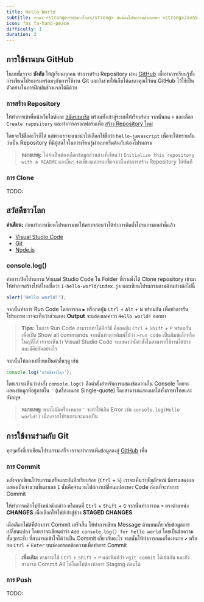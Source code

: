 ```yaml
---
title: Hello World
subtitle: เรามา <strong>สวัสดีชาวโลก</strong> กับน้องโปรแกรมด้วยภาษา <strong>JavaScript</strong> กัน
icon: fas fa-hand-peace
difficulty: 1
duration: 2
---
```


## การใช้งานบน GitHub

ในบทนี้เราจะ **บังคับ** ให้ผู้เรียนทุกคน ทำการสร้าง Repository ผ่าน [GitHub](https://github.com) เพื่อทำการเรียนรู้ทั้งการเขียนโปรแกรมพร้อมๆกับการใช้งาน Git และยังช่วยให้เก็บโค้ดของคุณไว้บน GitHub ไว้ใช้เป็นตัวอย่างในการฝึกฝนช่วงแรกได้ดีด้วย

### การสร้าง Repository

ให้ทำการเข้าที่หน้าเว็บไซต์และ [สมัครสมาชิก](https://github.com/join) พร้อมทั้งเข้าสู่ระบบให้เรียบร้อย จากนั้นกด `+` และเลือก `Create repository` และทำการกรอกฟอร์มเพื่อ [สร้าง Repository ใหม่](https://github.com/new)

โดยจะใช้ชื่ออะไรก็ได้ แต่ทางเราจะแนะนำให้เลือกใช้ชื่อว่า `hello-javascript` เพื่อจะได้ทราบกันว่าเป็น Repository ที่มีผู้สนใจในการเรียนรู้ผ่านบทเริ่มต้นกับน้องโปรแกรม

> **หมายเหตุ:** ไม่จำเป็นต้องเลือกข้อมูลส่วนล่างที่เขียนว่า `Initialize this repository with a README` และอื่นๆ ขอเพียงแค่กรอกชื่อจากนั้นทำการสร้าง Repository ได้ทันที

### การ Clone

TODO:

## สวัสดีชาวโลก

<div class="message is-danger">
  <div class="message-body"><strong>คำเตือน:</strong> ก่อนทำการเขียนโปรแกรมขอให้ตรวจสอบว่าได้ทำการติดตั้งโปรแกรมเหล่านี้แล้ว</div>
</div>

- [Visual Studio Code](https://code.visualstudio.com/)
- [Git](https://git-scm.com/)
- [Node.js](https://nodejs.org/)

### console.log()

ทำการเปิดโปรแกรม Visual Studio Code ใน Folder ที่เราเพิ่งได้ Clone repository เข้ามา ให้ทำการสร้างไฟล์ใหม่ชื่อว่า `1-hello-world/index.js` และเขียนโปรแกรมตามด้านล่างต่อไปนี้

```javascript
alert('Hello world!');
```

จากนั้นทำการ Run Code โดยการกด `▶` หรือกดปุ่ม `Ctrl` + `Alt` + `N` พร้อมกัน เพื่อทำการรันโปรแกรม เราจะเห็นว่าส่วนของ **Output** จะแสดงผลคำว่า `Hello world!` ออกมา

> **Tips:** ในการ Run Code สามารถทำได้อีกวิธี คือกดปุ่ม `Ctrl` + `Shift` + `P` พร้อมกันเพื่อเปิด Show all commands จากนั้นทำการพิมพ์ไปว่า `>run code` เป็นพิมพ์เล็กหรือใหญ่ก็ได้ เราจะเห็นว่า Visual Studio Code จะแสดงว่ามีคำสั่งใดสามารถใช้งานได้บ้าง และมีคีย์ลัดอย่างไร

จากนั้นให้ลองเปลี่ยนเป็นคำอื่นๆดู เช่น

```javascript
console.log('สวัสดีชาวโลก');
```

โดยเราจะเห็นว่าคำสั่ง `console.log()` คือคำสั่งสำหรับการแสดงข้อความใน Console โดยจะแสดงข้อมูลที่อยู่ภายใน `'` (เครื่องหมาย Single-quote) โดยสามารถแสดงผลได้ทั้งภาษาไทยและอังกฤษ

> **หมายเหตุ:** หากไม่มีเครื่องหมาย `'` จะทำให้เกิด Error เช่น `console.log(Hello world!)` เนื่องจากโปรแกรมจะมองเป็น

## การใช้งานร่วมกับ Git

ทุกๆครั้งที่เราเขียนโปรแกรมเสร็จ เราจะทำการเพิ่มข้อมูลลงสู่ [GitHub](https://github.com/) เพื่อ

### การ Commit

หลังจากเขียนโปรแกรมเสร็จและบันทึกเรียบร้อย (`Ctrl` + `S`) เราจะเห็นว่าสัญลักษณ์ <code><i class="fas fa-code-branch"></i></code> มีการแสดงผลแสดงเป็นจำนวนขึ้นมาเลข `1` นั้นคือจำนวนไฟล์การเปลี่ยนแปลงของ Code ก่อนที่จะทำการ Commit

ให้ทำการคลิกไปยังหน้าดังกล่าว หรือกดที่ `Ctrl` + `Shift` + `G` จากนั้นทำการกด `+` ตรงตำแหน่ง **CHANGES** เพื่อเลือกให้ไฟล์เข้าสู่ช่วง **STAGED CHANGES**

เมื่อเลือกไฟล์ที่ต้องการ Commit เสร็จสิ้น ให้ทำการเขียน Message ด้านบนเกี่ยวกับข้อมูลการเปลี่ยนแปลง โดยเราจะเขียนคำว่า `Add console.log() for hello world` โดยเป็นข้อความสั้นๆกระชับ ที่สามารถเข้าใจได้ว่าเป็น Commit เกี่ยวกับอะไร จากนั้นให้ทำการกดเครื่องหมาย `✔` หรือกด `Ctrl` + `Enter` บนช่องกรอกข้อความเพื่อทำการ Commit

> **เพิ่มเติม:** สามารถใช้ `Ctrl` + `Shift` + `P` และพิมพ์ว่า `>git commit` ได้เช่นกัน และยังสามารถ Commit All ได้โดยไม่ต้องทำการ Staging ก่อนได้

### การ Push

TODO:
